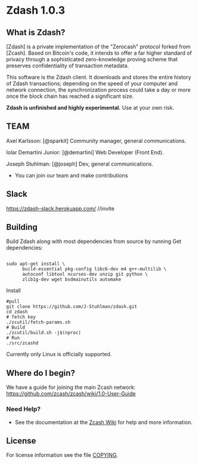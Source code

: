 Zdash 1.0.3
===========

What is Zdash?
--------------

[Zdash] is a private implementation of the "Zerocash" protocol forked from [Zcash].
Based on Bitcoin's code, it intends to offer a far higher standard of privacy
through a sophisticated zero-knowledge proving scheme that preserves
confidentiality of transaction metadata. 

This software is the Zdash client. It downloads and stores the entire history
of Zdash transactions; depending on the speed of your computer and network
connection, the synchronization process could take a day or more once the
block chain has reached a significant size.


**Zdash is unfinished and highly experimental.** Use at your own risk.

TEAM
----

Axel Karlsson: [@sparkit] Community manager, general communications.

Iolar Demartini Junior: [@demartini] Web Developer (Front End).

Joseph Stuhlman: [@joseph] Dev, general communications. 


* You can join our team and make contributions

Slack
-----
https://zdash-slack.herokuapp.com/ //invite


Building
--------

Build Zdash along with most dependencies from source by running
Get dependencies:
```{r, engine='bash'}

sudo apt-get install \
      build-essential pkg-config libc6-dev m4 g++-multilib \
      autoconf libtool ncurses-dev unzip git python \
      zlib1g-dev wget bsdmainutils automake
```

Install
```{r, engine='bash'}
#pull
git clone https://github.com/J-Stuhlman/zdash.git
cd zdash
# fetch key
./zcutil/fetch-params.sh
# Build
./zcutil/build.sh -j$(nproc)
# Run
./src/zcashd
```


Currently only Linux is officially supported.

Where do I begin?
-----------------
We have a guide for joining the main Zcash network:
https://github.com/zcash/zcash/wiki/1.0-User-Guide

### Need Help?

* See the documentation at the [Zcash Wiki](https://github.com/zcash/zcash/wiki)
  for help and more information.


License
-------

For license information see the file [COPYING](COPYING).
